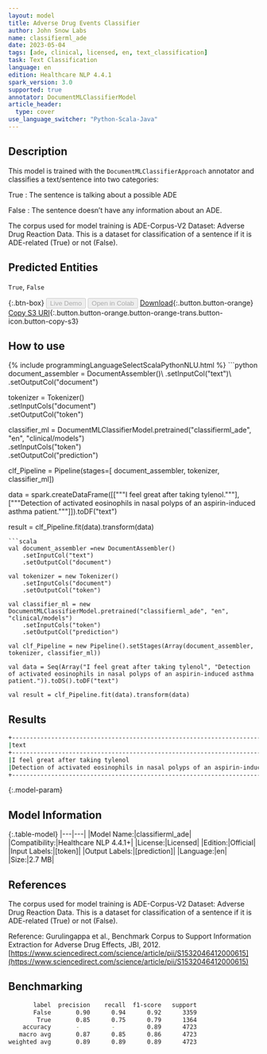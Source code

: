 ```yaml
---
layout: model
title: Adverse Drug Events Classifier
author: John Snow Labs
name: classifierml_ade
date: 2023-05-04
tags: [ade, clinical, licensed, en, text_classification]
task: Text Classification
language: en
edition: Healthcare NLP 4.4.1
spark_version: 3.0
supported: true
annotator: DocumentMLClassifierModel
article_header:
  type: cover
use_language_switcher: "Python-Scala-Java"
---
```


## Description

This model is trained with the `DocumentMLClassifierApproach` annotator and classifies a text/sentence into two categories:

True : The sentence is talking about a possible ADE

False : The sentence doesn’t have any information about an ADE.

The corpus used for model training is ADE-Corpus-V2 Dataset: Adverse Drug Reaction Data. This is a dataset for classification of a sentence if it is ADE-related (True) or not (False).

## Predicted Entities

`True`, `False`

{:.btn-box}
<button class="button button-orange" disabled>Live Demo</button>
<button class="button button-orange" disabled>Open in Colab</button>
[Download](https://s3.amazonaws.com/auxdata.johnsnowlabs.com/clinical/models/classifierml_ade_en_4.4.1_3.0_1683229229936.zip){:.button.button-orange}
[Copy S3 URI](s3://auxdata.johnsnowlabs.com/clinical/models/classifierml_ade_en_4.4.1_3.0_1683229229936.zip){:.button.button-orange.button-orange-trans.button-icon.button-copy-s3}

## How to use



<div class="tabs-box" markdown="1">
{% include programmingLanguageSelectScalaPythonNLU.html %}
```python
document_assembler = DocumentAssembler()\
    .setInputCol("text")\
    .setOutputCol("document")

tokenizer = Tokenizer()\
    .setInputCols("document")\
    .setOutputCol("token")

classifier_ml = DocumentMLClassifierModel.pretrained("classifierml_ade", "en", "clinical/models")\
    .setInputCols("token")\
    .setOutputCol("prediction")

clf_Pipeline = Pipeline(stages=[
    document_assembler, 
    tokenizer,
    classifier_ml])

data = spark.createDataFrame([["""I feel great after taking tylenol."""], ["""Detection of activated eosinophils in nasal polyps of an aspirin-induced asthma patient."""]]).toDF("text")

result = clf_Pipeline.fit(data).transform(data)
```
```scala
val document_assembler =new DocumentAssembler()
    .setInputCol("text")
    .setOutputCol("document")

val tokenizer = new Tokenizer()
    .setInputCols("document")
    .setOutputCol("token")

val classifier_ml = new DocumentMLClassifierModel.pretrained("classifierml_ade", "en", "clinical/models")
    .setInputCols("token")
    .setOutputCol("prediction")

val clf_Pipeline = new Pipeline().setStages(Array(document_assembler, tokenizer, classifier_ml))

val data = Seq(Array("I feel great after taking tylenol", "Detection of activated eosinophils in nasal polyps of an aspirin-induced asthma patient.")).toDS().toDF("text")

val result = clf_Pipeline.fit(data).transform(data)
```
</div>

## Results

```bash
+----------------------------------------------------------------------------------------+-------+
|text                                                                                    |result |
+----------------------------------------------------------------------------------------+-------+
|I feel great after taking tylenol                                                       |[False]|
|Detection of activated eosinophils in nasal polyps of an aspirin-induced asthma patient.|[True] |
+----------------------------------------------------------------------------------------+-------+
```

{:.model-param}
## Model Information

{:.table-model}
|---|---|
|Model Name:|classifierml_ade|
|Compatibility:|Healthcare NLP 4.4.1+|
|License:|Licensed|
|Edition:|Official|
|Input Labels:|[token]|
|Output Labels:|[prediction]|
|Language:|en|
|Size:|2.7 MB|

## References

The corpus used for model training is ADE-Corpus-V2 Dataset: Adverse Drug Reaction Data. This is a dataset for classification of a sentence if it is ADE-related (True) or not (False).

Reference: Gurulingappa et al., Benchmark Corpus to Support Information Extraction for Adverse Drug Effects, JBI, 2012. [https://www.sciencedirect.com/science/article/pii/S1532046412000615](https://www.sciencedirect.com/science/article/pii/S1532046412000615)

## Benchmarking

```bash
       label  precision    recall  f1-score   support
       False       0.90      0.94      0.92      3359
        True       0.85      0.75      0.79      1364
    accuracy       -         -         0.89      4723
   macro avg       0.87      0.85      0.86      4723
weighted avg       0.89      0.89      0.89      4723
```
